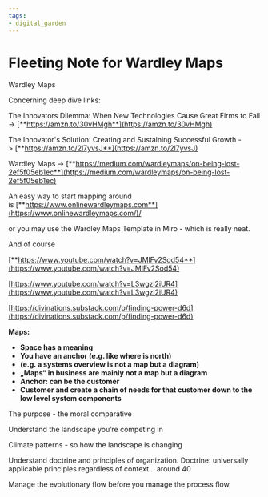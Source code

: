 ```yaml
---
tags: 
- digital_garden
---
```

# Fleeting Note for Wardley Maps
Wardley Maps

Concerning deep dive links: 

The Innovators Dilemma: When New Technologies Cause Great Firms to Fail -> [**https://amzn.to/30vHMgh**](https://amzn.to/30vHMgh)

The Innovator's Solution: Creating and Sustaining Successful Growth -> [**https://amzn.to/2l7yvsJ**](https://amzn.to/2l7yvsJ)

Wardley Maps -> [**https://medium.com/wardleymaps/on-being-lost-2ef5f05eb1ec**](https://medium.com/wardleymaps/on-being-lost-2ef5f05eb1ec)

  

An easy way to start mapping around is [**https://www.onlinewardleymaps.com**](https://www.onlinewardleymaps.com/)/

or you may use the Wardley Maps Template in Miro - which is really neat. 

  

And of course

[**https://www.youtube.com/watch?v=JMlFv2Sod54**](https://www.youtube.com/watch?v=JMlFv2Sod54)

  

[https://www.youtube.com/watch?v=L3wgzl2iUR4](https://www.youtube.com/watch?v=L3wgzl2iUR4)

  

  

  

[https://divinations.substack.com/p/finding-power-d6d](https://divinations.substack.com/p/finding-power-d6d)

  

  

  

**Maps:**

-   **Space has a meaning**
-   **You have an anchor (e.g. like where is north)**
-   **(e.g. a systems overview is not a map but a diagram)**
-   **„Maps“ in business are mainly not a map but a diagram**
-   **Anchor: can be the customer**
-   **Customer and create a chain of needs for that customer down to the low level system components**

  

  

The purpose - the moral comparative

Understand the landscape you’re competing in 

Climate patterns - so how the landscape is changing

Understand doctrine and principles of organization. Doctrine: universally applicable principles regardless of context .. around 40 

  

Manage the evolutionary flow before you manage the process flow